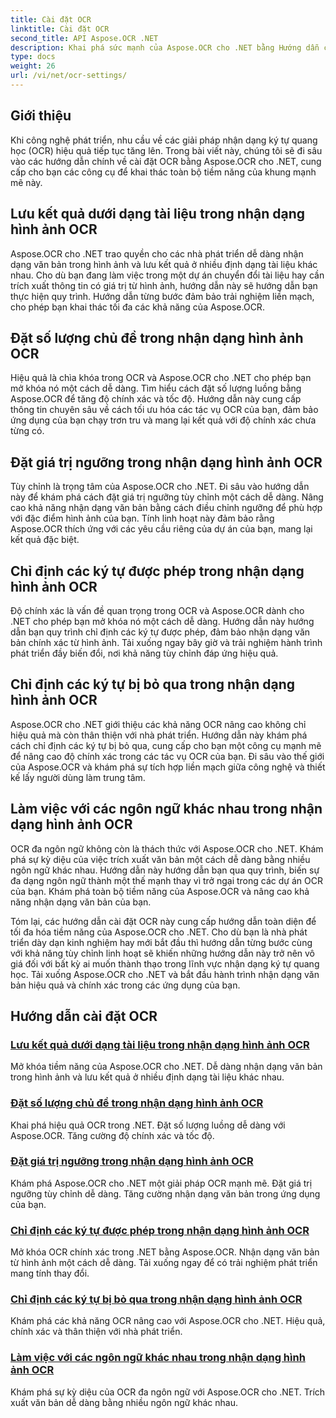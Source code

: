 ```yaml
---
title: Cài đặt OCR
linktitle: Cài đặt OCR
second_title: API Aspose.OCR .NET
description: Khai phá sức mạnh của Aspose.OCR cho .NET bằng Hướng dẫn cài đặt OCR của chúng tôi. Tìm hiểu cách nâng cao độ chính xác, tốc độ và khả năng tùy chỉnh để nhận dạng văn bản trong hình ảnh.
type: docs
weight: 26
url: /vi/net/ocr-settings/
---
```


## Giới thiệu

Khi công nghệ phát triển, nhu cầu về các giải pháp nhận dạng ký tự quang học (OCR) hiệu quả tiếp tục tăng lên. Trong bài viết này, chúng tôi sẽ đi sâu vào các hướng dẫn chính về cài đặt OCR bằng Aspose.OCR cho .NET, cung cấp cho bạn các công cụ để khai thác toàn bộ tiềm năng của khung mạnh mẽ này.

## Lưu kết quả dưới dạng tài liệu trong nhận dạng hình ảnh OCR

Aspose.OCR cho .NET trao quyền cho các nhà phát triển dễ dàng nhận dạng văn bản trong hình ảnh và lưu kết quả ở nhiều định dạng tài liệu khác nhau. Cho dù bạn đang làm việc trong một dự án chuyển đổi tài liệu hay cần trích xuất thông tin có giá trị từ hình ảnh, hướng dẫn này sẽ hướng dẫn bạn thực hiện quy trình. Hướng dẫn từng bước đảm bảo trải nghiệm liền mạch, cho phép bạn khai thác tối đa các khả năng của Aspose.OCR.

## Đặt số lượng chủ đề trong nhận dạng hình ảnh OCR

Hiệu quả là chìa khóa trong OCR và Aspose.OCR cho .NET cho phép bạn mở khóa nó một cách dễ dàng. Tìm hiểu cách đặt số lượng luồng bằng Aspose.OCR để tăng độ chính xác và tốc độ. Hướng dẫn này cung cấp thông tin chuyên sâu về cách tối ưu hóa các tác vụ OCR của bạn, đảm bảo ứng dụng của bạn chạy trơn tru và mang lại kết quả với độ chính xác chưa từng có.

## Đặt giá trị ngưỡng trong nhận dạng hình ảnh OCR

Tùy chỉnh là trọng tâm của Aspose.OCR cho .NET. Đi sâu vào hướng dẫn này để khám phá cách đặt giá trị ngưỡng tùy chỉnh một cách dễ dàng. Nâng cao khả năng nhận dạng văn bản bằng cách điều chỉnh ngưỡng để phù hợp với đặc điểm hình ảnh của bạn. Tính linh hoạt này đảm bảo rằng Aspose.OCR thích ứng với các yêu cầu riêng của dự án của bạn, mang lại kết quả đặc biệt.

## Chỉ định các ký tự được phép trong nhận dạng hình ảnh OCR

Độ chính xác là vấn đề quan trọng trong OCR và Aspose.OCR dành cho .NET cho phép bạn mở khóa nó một cách dễ dàng. Hướng dẫn này hướng dẫn bạn quy trình chỉ định các ký tự được phép, đảm bảo nhận dạng văn bản chính xác từ hình ảnh. Tải xuống ngay bây giờ và trải nghiệm hành trình phát triển đầy biến đổi, nơi khả năng tùy chỉnh đáp ứng hiệu quả.

## Chỉ định các ký tự bị bỏ qua trong nhận dạng hình ảnh OCR

Aspose.OCR cho .NET giới thiệu các khả năng OCR nâng cao không chỉ hiệu quả mà còn thân thiện với nhà phát triển. Hướng dẫn này khám phá cách chỉ định các ký tự bị bỏ qua, cung cấp cho bạn một công cụ mạnh mẽ để nâng cao độ chính xác trong các tác vụ OCR của bạn. Đi sâu vào thế giới của Aspose.OCR và khám phá sự tích hợp liền mạch giữa công nghệ và thiết kế lấy người dùng làm trung tâm.

## Làm việc với các ngôn ngữ khác nhau trong nhận dạng hình ảnh OCR

OCR đa ngôn ngữ không còn là thách thức với Aspose.OCR cho .NET. Khám phá sự kỳ diệu của việc trích xuất văn bản một cách dễ dàng bằng nhiều ngôn ngữ khác nhau. Hướng dẫn này hướng dẫn bạn qua quy trình, biến sự đa dạng ngôn ngữ thành một thế mạnh thay vì trở ngại trong các dự án OCR của bạn. Khám phá toàn bộ tiềm năng của Aspose.OCR và nâng cao khả năng nhận dạng văn bản của bạn.

Tóm lại, các hướng dẫn cài đặt OCR này cung cấp hướng dẫn toàn diện để tối đa hóa tiềm năng của Aspose.OCR cho .NET. Cho dù bạn là nhà phát triển dày dạn kinh nghiệm hay mới bắt đầu thì hướng dẫn từng bước cùng với khả năng tùy chỉnh linh hoạt sẽ khiến những hướng dẫn này trở nên vô giá đối với bất kỳ ai muốn thành thạo trong lĩnh vực nhận dạng ký tự quang học. Tải xuống Aspose.OCR cho .NET và bắt đầu hành trình nhận dạng văn bản hiệu quả và chính xác trong các ứng dụng của bạn.
## Hướng dẫn cài đặt OCR
### [Lưu kết quả dưới dạng tài liệu trong nhận dạng hình ảnh OCR](./save-result-as-document/)
Mở khóa tiềm năng của Aspose.OCR cho .NET. Dễ dàng nhận dạng văn bản trong hình ảnh và lưu kết quả ở nhiều định dạng tài liệu khác nhau.
### [Đặt số lượng chủ đề trong nhận dạng hình ảnh OCR](./set-threads-count/)
Khai phá hiệu quả OCR trong .NET. Đặt số lượng luồng dễ dàng với Aspose.OCR. Tăng cường độ chính xác và tốc độ.
### [Đặt giá trị ngưỡng trong nhận dạng hình ảnh OCR](./set-threshold-value/)
Khám phá Aspose.OCR cho .NET một giải pháp OCR mạnh mẽ. Đặt giá trị ngưỡng tùy chỉnh dễ dàng. Tăng cường nhận dạng văn bản trong ứng dụng của bạn.
### [Chỉ định các ký tự được phép trong nhận dạng hình ảnh OCR](./specify-allowed-characters/)
Mở khóa OCR chính xác trong .NET bằng Aspose.OCR. Nhận dạng văn bản từ hình ảnh một cách dễ dàng. Tải xuống ngay để có trải nghiệm phát triển mang tính thay đổi.
### [Chỉ định các ký tự bị bỏ qua trong nhận dạng hình ảnh OCR](./specify-ignored-characters/)
Khám phá các khả năng OCR nâng cao với Aspose.OCR cho .NET. Hiệu quả, chính xác và thân thiện với nhà phát triển.
### [Làm việc với các ngôn ngữ khác nhau trong nhận dạng hình ảnh OCR](./working-with-different-languages/)
Khám phá sự kỳ diệu của OCR đa ngôn ngữ với Aspose.OCR cho .NET. Trích xuất văn bản dễ dàng bằng nhiều ngôn ngữ khác nhau.